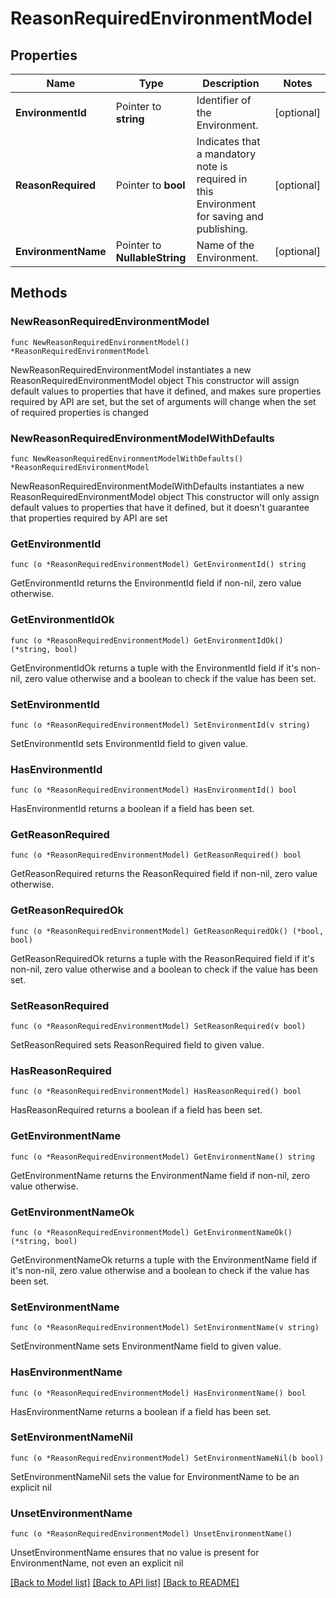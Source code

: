 # ReasonRequiredEnvironmentModel

## Properties

Name | Type | Description | Notes
------------ | ------------- | ------------- | -------------
**EnvironmentId** | Pointer to **string** | Identifier of the Environment. | [optional] 
**ReasonRequired** | Pointer to **bool** | Indicates that a mandatory note is required in this Environment for saving and publishing. | [optional] 
**EnvironmentName** | Pointer to **NullableString** | Name of the Environment. | [optional] 

## Methods

### NewReasonRequiredEnvironmentModel

`func NewReasonRequiredEnvironmentModel() *ReasonRequiredEnvironmentModel`

NewReasonRequiredEnvironmentModel instantiates a new ReasonRequiredEnvironmentModel object
This constructor will assign default values to properties that have it defined,
and makes sure properties required by API are set, but the set of arguments
will change when the set of required properties is changed

### NewReasonRequiredEnvironmentModelWithDefaults

`func NewReasonRequiredEnvironmentModelWithDefaults() *ReasonRequiredEnvironmentModel`

NewReasonRequiredEnvironmentModelWithDefaults instantiates a new ReasonRequiredEnvironmentModel object
This constructor will only assign default values to properties that have it defined,
but it doesn't guarantee that properties required by API are set

### GetEnvironmentId

`func (o *ReasonRequiredEnvironmentModel) GetEnvironmentId() string`

GetEnvironmentId returns the EnvironmentId field if non-nil, zero value otherwise.

### GetEnvironmentIdOk

`func (o *ReasonRequiredEnvironmentModel) GetEnvironmentIdOk() (*string, bool)`

GetEnvironmentIdOk returns a tuple with the EnvironmentId field if it's non-nil, zero value otherwise
and a boolean to check if the value has been set.

### SetEnvironmentId

`func (o *ReasonRequiredEnvironmentModel) SetEnvironmentId(v string)`

SetEnvironmentId sets EnvironmentId field to given value.

### HasEnvironmentId

`func (o *ReasonRequiredEnvironmentModel) HasEnvironmentId() bool`

HasEnvironmentId returns a boolean if a field has been set.

### GetReasonRequired

`func (o *ReasonRequiredEnvironmentModel) GetReasonRequired() bool`

GetReasonRequired returns the ReasonRequired field if non-nil, zero value otherwise.

### GetReasonRequiredOk

`func (o *ReasonRequiredEnvironmentModel) GetReasonRequiredOk() (*bool, bool)`

GetReasonRequiredOk returns a tuple with the ReasonRequired field if it's non-nil, zero value otherwise
and a boolean to check if the value has been set.

### SetReasonRequired

`func (o *ReasonRequiredEnvironmentModel) SetReasonRequired(v bool)`

SetReasonRequired sets ReasonRequired field to given value.

### HasReasonRequired

`func (o *ReasonRequiredEnvironmentModel) HasReasonRequired() bool`

HasReasonRequired returns a boolean if a field has been set.

### GetEnvironmentName

`func (o *ReasonRequiredEnvironmentModel) GetEnvironmentName() string`

GetEnvironmentName returns the EnvironmentName field if non-nil, zero value otherwise.

### GetEnvironmentNameOk

`func (o *ReasonRequiredEnvironmentModel) GetEnvironmentNameOk() (*string, bool)`

GetEnvironmentNameOk returns a tuple with the EnvironmentName field if it's non-nil, zero value otherwise
and a boolean to check if the value has been set.

### SetEnvironmentName

`func (o *ReasonRequiredEnvironmentModel) SetEnvironmentName(v string)`

SetEnvironmentName sets EnvironmentName field to given value.

### HasEnvironmentName

`func (o *ReasonRequiredEnvironmentModel) HasEnvironmentName() bool`

HasEnvironmentName returns a boolean if a field has been set.

### SetEnvironmentNameNil

`func (o *ReasonRequiredEnvironmentModel) SetEnvironmentNameNil(b bool)`

 SetEnvironmentNameNil sets the value for EnvironmentName to be an explicit nil

### UnsetEnvironmentName
`func (o *ReasonRequiredEnvironmentModel) UnsetEnvironmentName()`

UnsetEnvironmentName ensures that no value is present for EnvironmentName, not even an explicit nil

[[Back to Model list]](../README.md#documentation-for-models) [[Back to API list]](../README.md#documentation-for-api-endpoints) [[Back to README]](../README.md)



